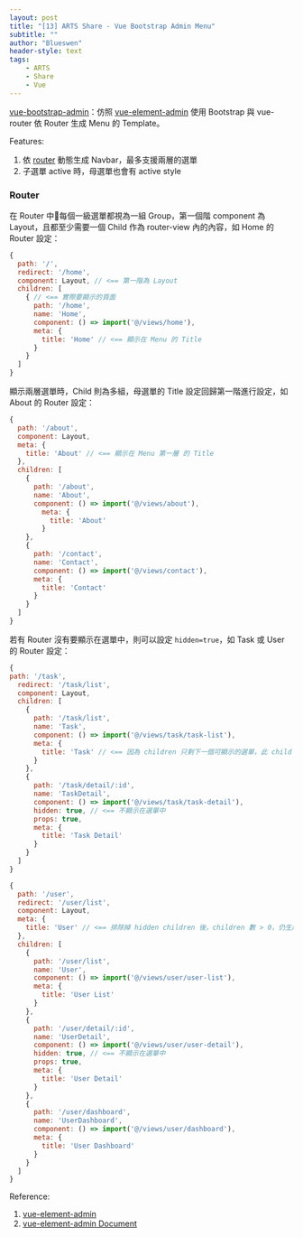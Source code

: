 ```yaml
---
layout: post
title: "[13] ARTS Share - Vue Bootstrap Admin Menu"
subtitle: ""
author: "Blueswen"
header-style: text
tags:
    - ARTS
    - Share
    - Vue
---
```


[vue-bootstrap-admin](https://github.com/Blueswen/vue-bootstrap-admin/tree/naive-dynamic-menu)：仿照 [vue-element-admin](https://github.com/PanJiaChen/vue-element-admin) 使用 Bootstrap 與 vue-router 依 Router 生成 Menu 的 Template。

Features:

1. 依 [router](https://github.com/Blueswen/vue-bootstrap-admin/blob/naive-dynamic-menu/src/router/index.js) 動態生成 Navbar，最多支援兩層的選單
2. 子選單 active 時，母選單也會有 active style

### Router

在 Router 中每個一級選單都視為一組 Group，第一個階 component 為 Layout，且都至少需要一個 Child 作為 router-view 內的內容，如 Home 的 Router 設定：

```js
{
  path: '/',
  redirect: '/home',
  component: Layout, // <== 第一階為 Layout
  children: [
    { // <== 實際要顯示的頁面
      path: '/home',
      name: 'Home',
      component: () => import('@/views/home'),
      meta: {
        title: 'Home' // <== 顯示在 Menu 的 Title
      }
    }
  ]
}
```

顯示兩層選單時，Child 則為多組，母選單的 Title 設定回歸第一階進行設定，如 About 的 Router 設定：

```js
{
  path: '/about',
  component: Layout,
  meta: {
    title: 'About' // <== 顯示在 Menu 第一層 的 Title
  },
  children: [
    {
      path: '/about',
      name: 'About',
      component: () => import('@/views/about'),
        meta: {
          title: 'About'
        }
    },
    {
      path: '/contact',
      name: 'Contact',
      component: () => import('@/views/contact'),
      meta: {
        title: 'Contact'
      }
    }
  ]
}
```

若有 Router 沒有要顯示在選單中，則可以設定 ```hidden=true```，如 Task 或 User 的 Router 設定：

```js
{
path: '/task',
  redirect: '/task/list',
  component: Layout,
  children: [
    {
      path: '/task/list',
      name: 'Task',
      component: () => import('@/views/task/task-list'),
      meta: {
        title: 'Task' // <== 因為 children 只剩下一個可顯示的選單，此 child 變為第一層選單，顯示在 Menu 第一層的 Title 由此決定
      }
    },
    {
      path: '/task/detail/:id',
      name: 'TaskDetail',
      component: () => import('@/views/task/task-detail'),
      hidden: true, // <== 不顯示在選單中
      props: true,
      meta: {
        title: 'Task Detail'
      }
    }
  ]
}
```

```js
{
  path: '/user',
  redirect: '/user/list',
  component: Layout,
  meta: {
    title: 'User' // <== 排除掉 hidden children 後，children 數 > 0，仍生成兩層選單，Menu 第一層 的 Title 由此決定
  },
  children: [
    {
      path: '/user/list',
      name: 'User',
      component: () => import('@/views/user/user-list'),
      meta: {
        title: 'User List'
      }
    },
    {
      path: '/user/detail/:id',
      name: 'UserDetail',
      component: () => import('@/views/user/user-detail'),
      hidden: true, // <== 不顯示在選單中
      props: true,
      meta: {
        title: 'User Detail'
      }
    },
    {
      path: '/user/dashboard',
      name: 'UserDashboard',
      component: () => import('@/views/user/dashboard'),
      meta: {
        title: 'User Dashboard'
      }
    }
  ]
}
```

Reference:

1. [vue-element-admin](https://github.com/PanJiaChen/vue-element-admin)
2. [vue-element-admin Document](https://panjiachen.gitee.io/vue-element-admin-site/zh/)
